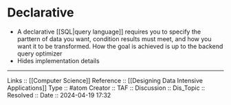 # Declarative

- A declarative [[SQL|query language]] requires you to specify the parttern of data you want, condition results must meet, and how you want it to be transformed. How the goal is achieved is up to the backend query optimizer
- Hides implementation details
---
Links :: [[Computer Science]]
Reference :: [[Designing Data Intensive Applications]]
Type :: #atom
Creator ::
TAF ::
Discussion ::
Dis_Topic :: 
Resolved ::
Date :: 2024-04-19 17:32
